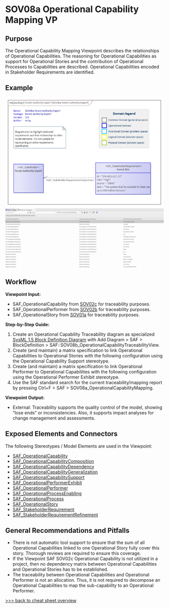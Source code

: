 # SOV08a Operational Capability Mapping VP

## Purpose
The Operational Capability Mapping Viewpoint describes the relationships of Operational Capabilities. The reasoning for Operational Capabilities as support for Operational Stories and the contribution of Operational Processes to Capabilities are described. Operational Capabilities encoded in Stakeholder Requirements are identified.

## Example
![SOV08a](../pics/SOV06a-example2.png)
![SOV08a](../pics/SOV08a-example1.png)

## Workflow
**Viewpoint Input:**
* SAF_OperationalCapability from [SOV02c](Operational-Capability-Viewpoint.md) for traceability purposes.
* SAF_OperationalPerformer from [SOV02b](Operational-Performer-Viewpoint.md) for traceability purposes.
* SAF_OperationalStory from [SOV01a](Operational-Story-Viewpoint.md) for traceability purposes.

**Step-by-Step Guide:**
1.	Create an Operational Capability Traceability diagram as specialized [SysML 1.5 Block Definition Diagram](https://sparxsystems.com/enterprise_architect_user_guide/16.1/modeling_languages/block_definition_diagrams.html) with Add Diagram > SAF > BlockDefinition > SAF::SOV08b_OperationalCapabilityTraceabilityView.
2.	Create (and maintain) a matrix specification to link Operational Capabilities to Operational Stories with the following configuration using the Operational Capability Support stereotype. 
3.	Create (and maintain) a matrix specification to link Operational Performer to Operational Capabilities with the following configuration using the Operational Performer Exhibit stereotype.
4.	Use the SAF standard search for the current traceability/mapping report by pressing Ctrl+F > SAF > SOV08a_OperationalCapabilityMapping.

**Viewpoint Output:**
* External: Traceability supports the quality control of the model, showing “lose ends” or inconsistencies. Also, it supports impact analyses for change management and assessments.

## Exposed Elements and Connectors
The following Stereotypes / Model Elements are used in the Viewpoint:
* [SAF_OperationalCapability](https://saf.gfse.org/userdoc/stereotypes.html#saf_operationalcapability)
* [SAF_OperationalCapabilityComposition](https://saf.gfse.org/userdoc/stereotypes.html#saf_operationalcapabilitycomposition)
* [SAF_OperationalCapabilityDependency](https://saf.gfse.org/userdoc/stereotypes.html#saf_operationalcapability)
* [SAF_OperationalCapabilityGeneralization](https://saf.gfse.org/userdoc/stereotypes.html#saf_operationalcapabilitygeneralization)
* [SAF_OperationalCapabilitySupport](https://saf.gfse.org/userdoc/stereotypes.html#saf_operationalcapabilitysupport)
* [SAF_OperationalPerformerExhibit](https://saf.gfse.org/userdoc/stereotypes.html#saf_operationalperformerexhibit)
* [SAF_OperationalPerformer](https://saf.gfse.org/userdoc/stereotypes.html#saf_operationalperformer)
* [SAF_OperationalProcessEnabling](https://saf.gfse.org/userdoc/stereotypes.html#saf_operationalprocessenabling)
* [SAF_OperationalProcess](https://saf.gfse.org/userdoc/stereotypes.html#saf_operationalprocess)
* [SAF_OperationalStory](https://saf.gfse.org/userdoc/stereotypes.html#saf_operationalstory)
* [SAF_StakeholderRequirement](https://saf.gfse.org/userdoc/stereotypes.html#saf_stakeholderrequirement)
* [SAF_StakeholderRequirementRefinement](https://saf.gfse.org/userdoc/stereotypes.html#saf_stakeholderrequirementrefinement)

## General Recommendations and Pitfalls
* There is not automatic tool support to ensure that the sum of all Operational Capabilities linked to one Operational Story fully cover this story. Thorough reviews are required to ensure this coverage.
* If the Viewpoint SAF SOV02c Operational Capability is not utilized in a project, then no dependency matrix between Operational Capabilities and Operational Stories has to be established.
* The traceability between Operational Capabilities and Operational Performer is not an allocation. Thus, it is not required to decompose an Operational Capabilities to map the sub-capability to an Operational Performer.

[>>> back to cheat sheet overview](../CheatSheet.md)

